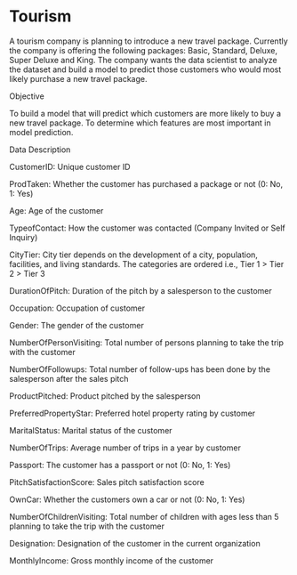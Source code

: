 # Tourism
A tourism company is planning to introduce a new travel package. Currently the company is offering the following packages: Basic, Standard, Deluxe, Super Deluxe and King. The company wants the data scientist to analyze the dataset and build a model to predict those customers who would most likely purchase a new travel package.

Objective

To build a model that will predict which customers are more likely to buy a new travel package.
To determine which features are most important in model prediction.

Data Description

CustomerID: Unique customer ID

ProdTaken: Whether the customer has purchased a package or not (0: No, 1: Yes)

Age: Age of the customer

TypeofContact: How the customer was contacted (Company Invited or Self Inquiry)

CityTier: City tier depends on the development of a city, population, facilities, and living standards. The categories are ordered i.e., Tier 1 > Tier 2 > Tier 3

DurationOfPitch: Duration of the pitch by a salesperson to the customer

Occupation: Occupation of customer

Gender: The gender of the customer

NumberOfPersonVisiting: Total number of persons planning to take the trip with the customer

NumberOfFollowups: Total number of follow-ups has been done by the salesperson after the sales pitch

ProductPitched: Product pitched by the salesperson

PreferredPropertyStar: Preferred hotel property rating by customer

MaritalStatus: Marital status of the customer

NumberOfTrips: Average number of trips in a year by customer

Passport: The customer has a passport or not (0: No, 1: Yes)

PitchSatisfactionScore: Sales pitch satisfaction score

OwnCar: Whether the customers own a car or not (0: No, 1: Yes)

NumberOfChildrenVisiting: Total number of children with ages less than 5 planning to take the trip with the customer

Designation: Designation of the customer in the current organization

MonthlyIncome: Gross monthly income of the customer
